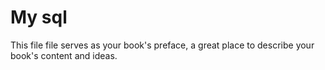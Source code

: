 # My sql

This file file serves as your book's preface, a great place to describe your book's content and ideas.

